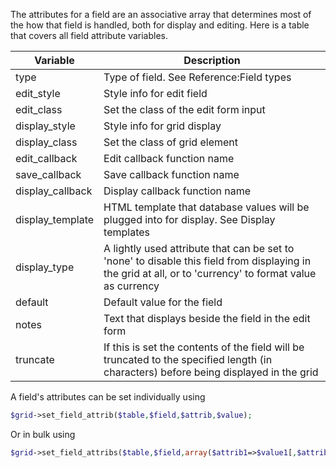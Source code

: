 The attributes for a field are an associative array that determines most of the how that field is handled, both for display and editing. Here is a table that covers all field attribute variables.


| Variable | Description |
| -------- | ----------- |
| type     | Type of field. See Reference:Field types |
| edit_style | Style info for edit field |
| edit_class | Set the class of the edit form input |
| display_style | Style info for grid display |
| display_class | Set the class of grid element |
| edit_callback | Edit callback function name |
| save_callback | Save callback function name |
| display_callback | Display callback function name |
| display_template | HTML template that database values will be plugged into for display. See Display templates |
| display_type | A lightly used attribute that can be set to 'none' to disable this field from displaying in the grid at all, or to 'currency' to format value as currency |
| default | Default value for the field |
| notes | Text that displays beside the field in the edit form |
| truncate | If this is set the contents of the field will be truncated to the specified length (in characters) before being displayed in the grid |


A field's attributes can be set individually using

```php
$grid->set_field_attrib($table,$field,$attrib,$value);
```

Or in bulk using

```php
$grid->set_field_attribs($table,$field,array($attrib1=>$value1[,$attrib2=>$value2], etc);
```

